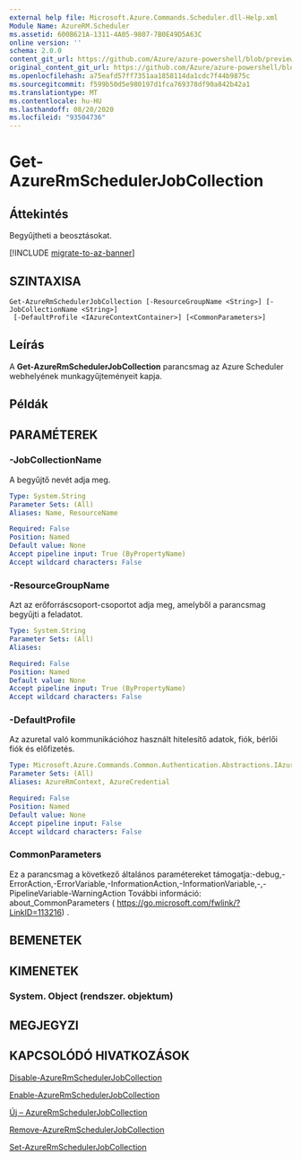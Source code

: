 ```yaml
---
external help file: Microsoft.Azure.Commands.Scheduler.dll-Help.xml
Module Name: AzureRM.Scheduler
ms.assetid: 600B621A-1311-4A05-9807-7B0E49D5A63C
online version: ''
schema: 2.0.0
content_git_url: https://github.com/Azure/azure-powershell/blob/preview/src/ResourceManager/Scheduler/Commands.Scheduler/help/Get-AzureRmSchedulerJobCollection.md
original_content_git_url: https://github.com/Azure/azure-powershell/blob/preview/src/ResourceManager/Scheduler/Commands.Scheduler/help/Get-AzureRmSchedulerJobCollection.md
ms.openlocfilehash: a75eafd57ff7351aa1858114da1cdc7f44b9875c
ms.sourcegitcommit: f599b50d5e980197d1fca769378df90a842b42a1
ms.translationtype: MT
ms.contentlocale: hu-HU
ms.lasthandoff: 08/20/2020
ms.locfileid: "93504736"
---
```

# Get-AzureRmSchedulerJobCollection

## Áttekintés
Begyűjtheti a beosztásokat.

[!INCLUDE [migrate-to-az-banner](../../includes/migrate-to-az-banner.md)]

## SZINTAXISA

```
Get-AzureRmSchedulerJobCollection [-ResourceGroupName <String>] [-JobCollectionName <String>]
 [-DefaultProfile <IAzureContextContainer>] [<CommonParameters>]
```

## Leírás
A **Get-AzureRmSchedulerJobCollection** parancsmag az Azure Scheduler webhelyének munkagyűjteményeit kapja.

## Példák

## PARAMÉTEREK

### -JobCollectionName
A begyűjtő nevét adja meg.

```yaml
Type: System.String
Parameter Sets: (All)
Aliases: Name, ResourceName

Required: False
Position: Named
Default value: None
Accept pipeline input: True (ByPropertyName)
Accept wildcard characters: False
```

### -ResourceGroupName
Azt az erőforráscsoport-csoportot adja meg, amelyből a parancsmag begyűjti a feladatot.

```yaml
Type: System.String
Parameter Sets: (All)
Aliases: 

Required: False
Position: Named
Default value: None
Accept pipeline input: True (ByPropertyName)
Accept wildcard characters: False
```

### -DefaultProfile
Az azuretal való kommunikációhoz használt hitelesítő adatok, fiók, bérlői fiók és előfizetés.

```yaml
Type: Microsoft.Azure.Commands.Common.Authentication.Abstractions.IAzureContextContainer
Parameter Sets: (All)
Aliases: AzureRmContext, AzureCredential

Required: False
Position: Named
Default value: None
Accept pipeline input: False
Accept wildcard characters: False
```

### CommonParameters
Ez a parancsmag a következő általános paramétereket támogatja:-debug,-ErrorAction,-ErrorVariable,-InformationAction,-InformationVariable,-,-PipelineVariable-WarningAction További információ: about_CommonParameters ( https://go.microsoft.com/fwlink/?LinkID=113216) .

## BEMENETEK

## KIMENETEK

### System. Object (rendszer. objektum)

## MEGJEGYZI

## KAPCSOLÓDÓ HIVATKOZÁSOK

[Disable-AzureRmSchedulerJobCollection](./Disable-AzureRmSchedulerJobCollection.md)

[Enable-AzureRmSchedulerJobCollection](./Enable-AzureRmSchedulerJobCollection.md)

[Új – AzureRmSchedulerJobCollection](./New-AzureRmSchedulerJobCollection.md)

[Remove-AzureRmSchedulerJobCollection](./Remove-AzureRmSchedulerJobCollection.md)

[Set-AzureRmSchedulerJobCollection](./Set-AzureRmSchedulerJobCollection.md)


